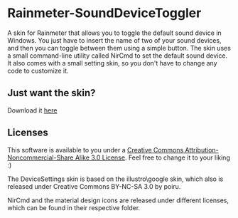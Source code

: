 # Rainmeter-SoundDeviceToggler
A skin for Rainmeter that allows you to toggle the default sound device in Windows.
You just have to insert the name of two of your sound devices, and then you can toggle between them using a simple button.
The skin uses a small command-line utility called NirCmd to set the default sound device.
It also comes with a small setting skin, so you don't have to change any code to customize it.

## Just want the skin?
Download it [here](https://drive.google.com/open?id=1t4u8iCh6pO6Rnajg7qNp9wb84dxoCuT_)

## Licenses
This software is available to you under a [Creative Commons Attribution-Noncommercial-Share Alike 3.0 License](http://creativecommons.org/licenses/by-nc-sa/3.0/).
Feel free to change it to your liking :)

The DeviceSettings skin is based on the illustro\google skin, which also is released under Creative Commons BY-NC-SA 3.0 by poiru.

NirCmd and the material design icons are released under different licenses, which can be found in their respective folder.
